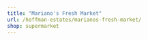 ```yaml
---
title: "Mariano's Fresh Market"
url: /hoffman-estates/marianos-fresh-market/
shop: supermarket
---
```

